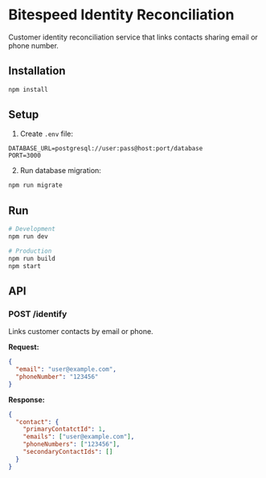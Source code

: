 # Bitespeed Identity Reconciliation

Customer identity reconciliation service that links contacts sharing email or phone number.

## Installation

```bash
npm install
```

## Setup

1. Create `.env` file:
```
DATABASE_URL=postgresql://user:pass@host:port/database
PORT=3000
```

2. Run database migration:
```bash
npm run migrate
```

## Run

```bash
# Development
npm run dev

# Production
npm run build
npm start
```

## API

### POST /identify
Links customer contacts by email or phone.

**Request:**
```json
{
  "email": "user@example.com",
  "phoneNumber": "123456"
}
```

**Response:**
```json
{
  "contact": {
    "primaryContatctId": 1,
    "emails": ["user@example.com"],
    "phoneNumbers": ["123456"],
    "secondaryContactIds": []
  }
}
```
